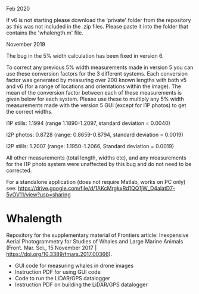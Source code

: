 Feb 2020

If v6 is not starting please download the 'private' folder from the repository as this was not included in the .zip files. Please paste it into the folder that contains the 'whalength.m' file.



November 2019

The bug in the 5% width calculation has been fixed in version 6.

To correct any previous 5% width measurements made in version 5 you can use these conversion factors for the 3 different systems. Each conversion factor was generated by measuring over 200 known lengths with both v5 and v6 (for a range of locations and orientations within  the image). The mean of the conversion factor between each of these measurements is given below for each system. Please use these to multiply any 5% width measurements made with the version 5 GUI (except for I1P photos) to get the correct widths.

I1P stills:
1.1994 (range 1.1890-1.2097, standard deviation = 0.0040)  

I2P photos:
0.8728 (range: 0.8659-0.8794, standard deviation = 0.0019) 

I2P stills:
1.2007 (range: 1.1950-1.2066, Standard deviation = 0.0019)


All other measurements (total length, widths etc), and any measurements for the I1P photo system were unaffected by this bug and do not need to be corrected.

For a standalone application (does not require Matlab, works on PC only) see: https://drive.google.com/file/d/1AKcMrgkxRd1QQ1jW_D4alatD7-5vOV11/view?usp=sharing
 

# Whalength
Repository for the supplementary material of Frontiers article: Inexpensive Aerial Photogrammetry for Studies of Whales and Large Marine Animals (Front. Mar. Sci., 15 November 2017 | https://doi.org/10.3389/fmars.2017.00366).

- GUI code for measuring whales in drone images
- Instruction PDF for using GUI code
- Code to run the LiDAR/GPS datalogger
- Instruction PDF on building the LiDAR/GPS datalogger
